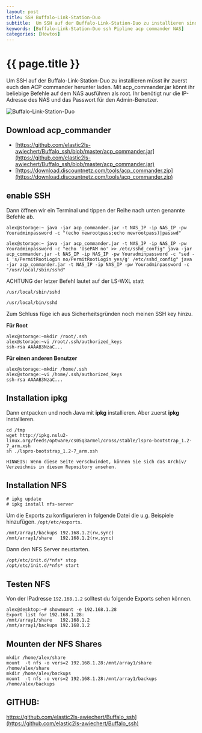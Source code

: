```yaml
---
layout: post
title: SSH Buffalo-Link-Station-Duo
subtitle:  Um SSH auf der Buffalo-Link-Station-Duo zu installieren sind folgende Schritte notwendig. Zuerst müsst ihr euch den ACP commander herunter laden.
keywords: [Buffalo-Link-Station-Duo ssh Pipline acp commander NAS]
categories: [Howtos]
---
```

# {{ page.title }}

Um SSH auf der Buffalo-Link-Station-Duo zu installieren müsst ihr zuerst euch den ACP commander herunter laden. Mit acp_commander.jar könnt ihr beliebige Befehle auf dem NAS ausführen als root. Ihr benötigt nur die IP-Adresse des NAS und das Passwort für den Admin-Benutzer.

![Buffalo-Link-Station-Duo](../../img/linkstationduo.jpg)

## Download acp_commander

* [https://github.com/elastic2ls-awiechert/Buffalo_ssh/blob/master/acp_commander.jar](https://github.com/elastic2ls-awiechert/Buffalo_ssh/blob/master/acp_commander.jar)
* [https://download.discountnetz.com/tools/acp_commander.zip](https://download.discountnetz.com/tools/acp_commander.zip)


## enable SSH
Dann öffnen wir ein Terminal und tippen der Reihe nach unten genannte Befehle ab.

```
alex@storage:~ java -jar acp_commander.jar -t NAS_IP -ip NAS_IP -pw Youradminpassword -c "(echo newrootpass;echo newrootpass)|passwd"
```
```
alex@storage:~ java -jar acp_commander.jar -t NAS_IP -ip NAS_IP -pw Youradminpassword -c "echo 'UsePAM no' >> /etc/sshd_config" java -jar acp_commander.jar -t NAS_IP -ip NAS_IP -pw Youradminpassword -c "sed -i 's/PermitRootLogin no/PermitRootLogin yes/g' /etc/sshd_config" java -jar acp_commander.jar -t NAS_IP -ip NAS_IP -pw Youradminpassword -c "/usr/local/sbin/sshd"
```

ACHTUNG der letzer Befehl lautet auf der LS-WXL statt

`/usr/local/sbin/sshd`

`/usr/local/bin/sshd`

Zum Schluss füge ich aus Sicherheitsgründen noch meinen SSH key hinzu.

**Für Root**
```
alex@storage:~mkdir /root/.ssh
alex@storage:~vi /root/.ssh/authorized_keys
ssh-rsa AAAAB3NzaC...
```

**Für einen anderen Benutzer**

```
alex@storage:~mkdir /home/.ssh
alex@storage:~vi /home/.ssh/authorized_keys
ssh-rsa AAAAB3NzaC...
```


## Installation ipkg

Dann entpacken und noch Java mit **ipkg** installieren. Aber zuerst **ipkg** installieren.

```
cd /tmp
wget http://ipkg.nslu2-linux.org/feeds/optware/cs05q3armel/cross/stable/lspro-bootstrap_1.2-7_arm.xsh
sh ./lspro-bootstrap_1.2-7_arm.xsh
```

`HINWEIS: Wenn diese Seite verschwindet, können Sie sich das Archiv/ Verzeichnis in diesem Repository ansehen.`

## Installation NFS

```
# ipkg update
# ipkg install nfs-server
```
Um die Exports zu konfigurieren in folgende Datei die u.g. Beispiele hinzufügen.
`/opt/etc/exports`.  

```
/mnt/array1/backups 192.168.1.2(rw,sync)
/mnt/array1/share   192.168.1.2(rw,sync)
```

Dann den NFS Server neustarten.

```
/opt/etc/init.d/*nfs* stop
/opt/etc/init.d/*nfs* start
```

## Testen NFS

Von der IPadresse `192.168.1.2` solltest du folgende Exports sehen können.

```
alex@desktop:~# showmount -e 192.168.1.28
Export list for 192.168.1.28:
/mnt/array1/share   192.168.1.2
/mnt/array1/backups 192.168.1.2
```

## Mounten der NFS Shares

```
mkdir /home/alex/share
mount  -t nfs -o vers=2 192.168.1.28:/mnt/array1/share /home/alex/share
mkdir /home/alex/backups
mount  -t nfs -o vers=2 192.168.1.28:/mnt/array1/backups /home/alex/backups
```
## GITHUB:

https://github.com/elastic2ls-awiechert/Buffalo_ssh](https://github.com/elastic2ls-awiechert/Buffalo_ssh)
